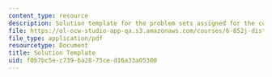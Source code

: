```yaml
---
content_type: resource
description: Solution template for the problem sets assigned for the course.
file: https://ol-ocw-studio-app-qa.s3.amazonaws.com/courses/6-852j-distributed-algorithms-fall-2009/f0b7bc5ec739ba2875ced16a33a05300_MIT6_852JF09_sol.pdf
file_type: application/pdf
resourcetype: Document
title: Solution Template
uid: f0b7bc5e-c739-ba28-75ce-d16a33a05300
---
```

